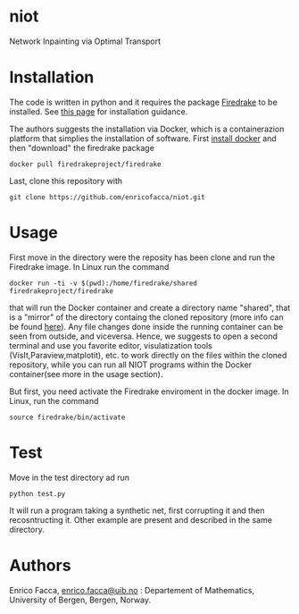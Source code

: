 # niot
Network Inpainting via Optimal Transport

# Installation
The code is written in python and it requires the package [Firedrake](https://www.firedrakeproject.org) to be installed. See [this page](https://www.firedrakeproject.org/download.html) for installation guidance.

The authors suggests the installation via Docker, which is a containerazion platform that simplies the installation of software. First [install docker](https://docs.docker.com/engine/install/) and then "download" the firedrake package
```
docker pull firedrakeproject/firedrake
```

Last, clone this repository with
```
git clone https://github.com/enricofacca/niot.git
``` 

# Usage
First move in the directory were the reposity has been clone and run the Firedrake image. In Linux run the command
```
docker run -ti -v $(pwd):/home/firedrake/shared firedrakeproject/firedrake
```
that will run the Docker container and create a directory name "shared", that is a "mirror" of the directory containg the cloned repository (more info can be found [here](https://fenics.readthedocs.io/projects/containers/en/latest/introduction.html#running-fenics-in-docker)). Any file changes done inside the running container can be seen from outside, and viceversa. Hence, we suggests to open a second terminal and use you favorite editor, visulatization tools (VisIt,Paraview,matplotit), etc. to work directly on the files within the cloned repository, while you can run all NIOT programs within the Docker container(see more in the usage section).

But first, you  need activate the Firedrake enviroment in the docker image.
In Linux, run the command
```
source firedrake/bin/activate
```

# Test
Move in the test directory ad run
```
python test.py
```
It will run a program taking a synthetic net, first corrupting it and then recosntructing it. Other example are present and described in the same directory.

# Authors
Enrico Facca, enrico.facca@uib.no : Departement of Mathematics, University of Bergen, Bergen, Norway.

